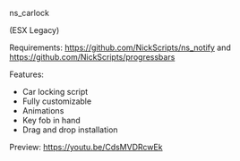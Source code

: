 ns_carlock

(ESX Legacy)

Requirements: https://github.com/NickScripts/ns_notify and https://github.com/NickScripts/progressbars

Features:
- Car locking script 
- Fully customizable
- Animations
- Key fob in hand
- Drag and drop installation

Preview: https://youtu.be/CdsMVDRcwEk
